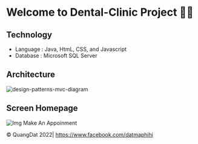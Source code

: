 # Welcome to Dental-Clinic Project 👋👋

## Technology 
* Language : Java, HtmL, CSS, and Javascript
* Database : Microsoft SQL Server 

## Architecture 
![design-patterns-mvc-diagram](https://github.com/QuanggDat/DentalClinic/assets/108293525/32352c74-c0ce-4821-a84a-8c0806569d48)

## Screen Homepage
![Img Make An Appoinment](https://github.com/QuanggDat/DetalClinic/blob/main/images/(1)MakeAppointment.png)
<img alt="" src="">

© QuangDat 2022| https://www.facebook.com/datmaphihi
